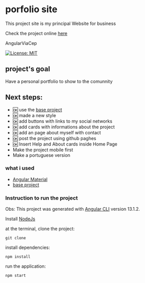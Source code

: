 # porfolio site

This project site is my principal Website for business

Check the project online [here](https://samucatezu.github.io/)

AngularViaCep
 
[![License: MIT](https://img.shields.io/badge/License-MIT-yellow.svg)](https://github.com/Pereira-Araujo/users-api/blob/main/LICENSE.md)
      
## project's goal

Have a personal portfolio to show to the comunnity

## Next steps:

 - :ok: use the [base project](https://github.com/samucatezu/AngularTestBase)
 - :ok: made a new style
 - :ok: add buttons with links to my social networks
 - :ok: add cards with informations about the project
 - :ok: add an page about myself with contact
 - :ok: post the project using github paghes
 - :ok: Insert Help and About cards inside Home Page
 - Make the project mobile first
 - Make a portuguese version



### what i used
- [Angular Material](https://material.angular.io/) 
- [base project](https://github.com/samucatezu/AngularTestBase)


### Instruction to run the project
Obs: This project was generated with [Angular CLI](https://github.com/angular/angular-cli) version 13.1.2.

Install [NodeJs](https://nodejs.org/en/)

at the terminal, clone the project:
```
git clone 
```

install dependencies:
```
npm install
```

run the application:
```
npm start 
```
